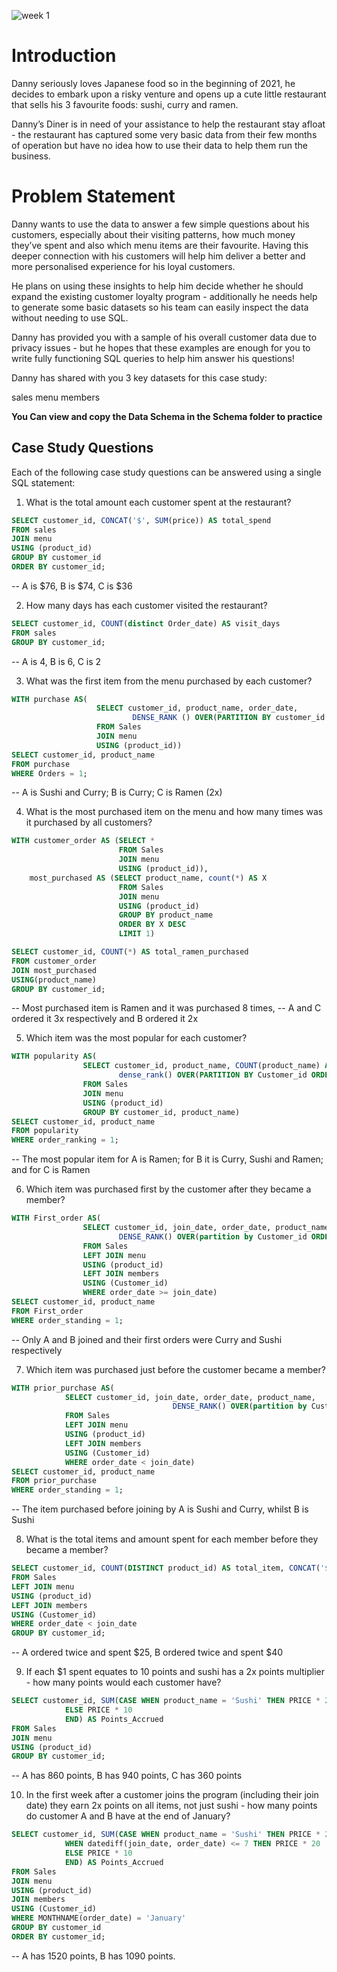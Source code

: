 ![week 1](https://github.com/olubadero/how_to_document_project/assets/111298078/06dbe3f1-113f-4359-bb14-5985f2628c3d)

# Introduction
Danny seriously loves Japanese food so in the beginning of 2021, he decides to embark upon a risky venture and opens up a cute little restaurant that sells his 3 favourite foods: sushi, curry and ramen.

Danny’s Diner is in need of your assistance to help the restaurant stay afloat - the restaurant has captured some very basic data from their few months of operation but have no idea how to use their data to help them run the business.

# Problem Statement
Danny wants to use the data to answer a few simple questions about his customers, especially about their visiting patterns, how much money they’ve spent and also which menu items are their favourite. Having this deeper connection with his customers will help him deliver a better and more personalised experience for his loyal customers.

He plans on using these insights to help him decide whether he should expand the existing customer loyalty program - additionally he needs help to generate some basic datasets so his team can easily inspect the data without needing to use SQL.

Danny has provided you with a sample of his overall customer data due to privacy issues - but he hopes that these examples are enough for you to write fully functioning SQL queries to help him answer his questions!

Danny has shared with you 3 key datasets for this case study:

sales
menu
members

**You Can view and copy the Data Schema in the Schema folder to practice**

## Case Study Questions

Each of the following case study questions can be answered using a single SQL statement:

1. What is the total amount each customer spent at the restaurant?
  ```sql
SELECT customer_id, CONCAT('$', SUM(price)) AS total_spend
FROM sales
JOIN menu
USING (product_id)
GROUP BY customer_id
ORDER BY customer_id;
```
-- A is $76, B is $74, C is $36

2. How many days has each customer visited the restaurant?

 ```sql
SELECT customer_id, COUNT(distinct Order_date) AS visit_days
FROM sales
GROUP BY customer_id;
```
-- A is 4, B is 6, C is 2

3. What was the first item from the menu purchased by each customer?

 ```sql
WITH purchase AS(
					SELECT customer_id, product_name, order_date,
							DENSE_RANK () OVER(PARTITION BY customer_id ORDER BY order_date) AS Orders
					FROM Sales
					JOIN menu
					USING (product_id))
SELECT customer_id, product_name
FROM purchase
WHERE Orders = 1;
```
-- A is Sushi and Curry; B is Curry; C is Ramen (2x)


4. What is the most purchased item on the menu and how many times was it purchased by all customers?

```sql
WITH customer_order AS (SELECT *
						FROM Sales
						JOIN menu
						USING (product_id)),
	most_purchased AS (SELECT product_name, count(*) AS X
						FROM Sales
						JOIN menu
						USING (product_id)
						GROUP BY product_name
						ORDER BY X DESC
						LIMIT 1)

SELECT customer_id, COUNT(*) AS total_ramen_purchased
FROM customer_order 
JOIN most_purchased
USING(product_name)
GROUP BY customer_id;
```
-- Most purchased item is Ramen and it was purchased 8 times, 
-- A and C ordered it 3x respectively and B ordered it 2x


5. Which item was the most popular for each customer?

```sql
WITH popularity AS(
				SELECT customer_id, product_name, COUNT(product_name) AS order_times,
						dense_rank() OVER(PARTITION BY Customer_id ORDER BY COUNT(product_name) DESC) AS order_ranking
				FROM Sales
				JOIN menu
				USING (product_id)
				GROUP BY customer_id, product_name)
SELECT customer_id, product_name
FROM popularity
WHERE order_ranking = 1;
```
-- The most popular item for A is Ramen; for B it is Curry, Sushi and Ramen; and for C is Ramen


6. Which item was purchased first by the customer after they became a member?

```sql
WITH First_order AS(				
                SELECT customer_id, join_date, order_date, product_name, 
						DENSE_RANK() OVER(partition by Customer_id ORDER BY order_date) AS order_standing
				FROM Sales
				LEFT JOIN menu
				USING (product_id)
				LEFT JOIN members
				USING (Customer_id)
				WHERE order_date >= join_date)
SELECT customer_id, product_name
FROM First_order
WHERE order_standing = 1;
```
-- Only A and B joined and their first orders were Curry and Sushi respectively


7. Which item was purchased just before the customer became a member?

```sql
WITH prior_purchase AS(
			SELECT customer_id, join_date, order_date, product_name, 
									DENSE_RANK() OVER(partition by Customer_id ORDER BY order_date DESC) AS order_standing
			FROM Sales
			LEFT JOIN menu
			USING (product_id)
			LEFT JOIN members
			USING (Customer_id)
			WHERE order_date < join_date)
SELECT customer_id, product_name
FROM prior_purchase
WHERE order_standing = 1;
```
-- The item purchased before joining by A is Sushi and Curry, whilst B is Sushi


8. What is the total items and amount spent for each member before they became a member?

```sql
SELECT customer_id, COUNT(DISTINCT product_id) AS total_item, CONCAT('$', SUM(price)) AS total_spend
FROM Sales
LEFT JOIN menu
USING (product_id)
LEFT JOIN members
USING (Customer_id)
WHERE order_date < join_date
GROUP BY customer_id;
```
-- A ordered twice and spent $25, B ordered twice and spent $40
 
9. If each $1 spent equates to 10 points and sushi has a 2x points multiplier - how many points would each customer have?

```sql
SELECT customer_id, SUM(CASE WHEN product_name = 'Sushi' THEN PRICE * 20
			ELSE PRICE * 10
            END) AS Points_Accrued
FROM Sales
JOIN menu
USING (product_id)
GROUP BY customer_id;
```
-- A has 860 points, B has 940 points, C has 360 points 


10. In the first week after a customer joins the program (including their join date) they earn 2x points on all items, not just sushi - how many points do customer A and B have at the end of January?

```sql
SELECT customer_id, SUM(CASE WHEN product_name = 'Sushi' THEN PRICE * 20
			WHEN datediff(join_date, order_date) <= 7 THEN PRICE * 20
            ELSE PRICE * 10
            END) AS Points_Accrued 
FROM Sales
JOIN menu
USING (product_id) 
JOIN members
USING (Customer_id)
WHERE MONTHNAME(order_date) = 'January'
GROUP BY customer_id
ORDER BY customer_id;
```
-- A has 1520 points, B has 1090 points. 
